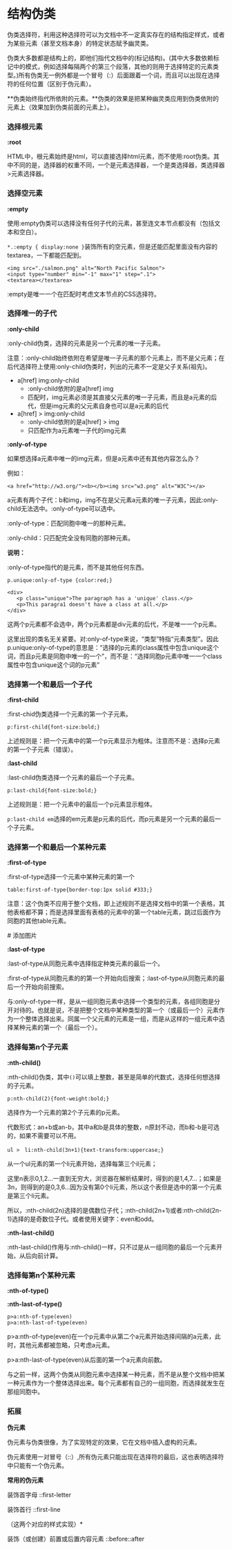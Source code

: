 # 结构伪类

伪类选择符，利用这种选择符可以为文档中不一定真实存在的结构指定样式，或者为某些元素（甚至文档本身）的特定状态赋予幽灵类。



伪类大多数都是结构上的，即他们指代文档中的(标记结构)。(其中大多数依赖标记中的模式，例如选择每隔两个的第三个段落，其他的则用于选择特定的元素类型。)所有伪类无一例外都是一个冒号（:）后面跟着一个词，而且可以出现在选择符的任何位置（区别于伪元素）。

**伪类始终指代所依附的元素。**伪类的效果是把某种幽灵类应用到伪类依附的元素上（效果加到伪类前面的元素上）。

### 选择根元素

**:root**

HTML中，根元素始终是html，可以直接选择html元素，而不使用:root伪类。其中不同的是，选择器的权重不同，一个是元素选择器，一个是类选择器，类选择器>元素选择器。

### 选择空元素

**:empty**

使用:empty伪类可以选择没有任何子代的元素，甚至连文本节点都没有（包括文本和空白）。

`*.:empty { display:none }`装饰所有的空元素，但是还能匹配里面没有内容的textarea，一下都能匹配到。

```
<img src="./salmon.png" alt="North Pacific Salmon">
<input type="number" min="-1" max="1" step=".1">
<textarea></textarea>
```

:empty是唯一一个在匹配时考虑文本节点的CSS选择符。

### 选择唯一的子代

**:only-child**

:only-child伪类，选择的元素是另一个元素的唯一子元素。

注意：:only-child始终依附在希望是唯一子元素的那个元素上，而不是父元素；在后代选择符上使用:only-child伪类时，列出的元素不一定是父子关系(祖先)。

- a[href] img:only-child
  - :only-child依附的是a[href] img
  - 匹配时，img元素必须是其直接父元素的唯一子元素，而且是a元素的后代，但是img元素的父元素自身也可以是a元素的后代
- a[href] > img:only-child
  - :only-child依附的是a[href] > img
  - 只匹配作为a元素唯一子代的img元素

**:only-of-type**

如果想选择a元素中唯一的img元素，但是a元素中还有其他内容怎么办？

例如：

```
<a href="http://w3.org/"><b></b><img src="w3.png" alt="W3C"></a>
```

a元素有两个子代：b和img，img不在是父元素a元素的唯一子元素，因此:only-child无法选中。:only-of-type可以选中。

:only-of-type：匹配同胞中唯一的那种元素。

:only-child：只匹配完全没有同胞的那种元素。

**说明：**

:only-of-type指代的是元素，而不是其他任何东西。

```
p.unique:only-of-type {color:red;}

<div>
   <p class="unique">The paragraph has a 'unique' class.</p>
   <p>This paragra1 doesn't have a class at all.</p>
</div>
```

这两个p元素都不会选中，两个p元素都是div元素的后代，不是唯一一个p元素。

这里出现的类名无关紧要。对:only-of-type来说，“类型”特指“元素类型”。因此p.unique:only-of-type的意思是：“选择的p元素的class属性中包含unique这个词，而且p元素是同胞中唯一的一个”，而不是：“选择同胞p元素中唯一一个class属性中包含unique这个词的p元素”

### 选择第一个和最后一个子代

**:first-child**

:first-chid伪类选择一个元素的第一个子元素。

```
p:first-child{font-size:bold;}
```

上述规则是：把一个元素中的第一个p元素显示为粗体。注意而不是：选择p元素的第一个子元素（错误）。

**:last-child**

:last-child伪类选择一个元素的最后一个子元素。

```
p:last-child{font-size:bold;}
```

上述规则是：把一个元素中的最后一个p元素显示粗体。

`p:last-child em`选择的em元素是p元素的后代，而p元素是另一个元素的最后一个子元素。

### 选择第一个和最后一个某种元素

**:first-of-type**

:first-of-type选择一个元素中某种元素的第一个

```
table:first-of-type{border-top:1px solid #333;}
```

注意：这个伪类不应用于整个文档，即上述规则不是选择文档中的第一个表格，其他表格都不算；而是选择里面有表格的元素中的第一个table元素，跳过后面作为同胞的其他table元素。



\# 添加图片



**:last-of-type**

:last-of-type从同胞元素中选择指定种类元素的最后一个。

:first-of-type从同胞元素的的第一个开始向后搜索；:last-of-type从同胞元素的最后一个开始向前搜索。

与:only-of-type一样，是从一组同胞元素中选择一个类型的元素，各组同胞是分开对待的。也就是说，不是把整个文档中某种类型的第一个（或最后一个）元素作为一个整体选择出来。同属一个父元素的元素是一组，而是从这样的一组元素中选择某种元素的第一个（最后一个）。

### 选择每第n个子元素

**:nth-child()**

:nth-child()伪类，其中`()`可以填上整数，甚至是简单的代数式，选择任何想选择的子元素。

````
p:nth-child(2){font-weight:bold;}
````

选择作为一个元素的第2个子元素的p元素。

代数形式：an+b或an-b，其中a和b是具体的整数，n原封不动，而b和-b是可选的，如果不需要可以不用。

```
ul >　li:nth-child(3n+1){text-transform:uppercase;}
```

从一个ul元素的第一个li元素开始，选择每第三个il元素；

这里n表示0,1,2...一直到无穷大，浏览器在解析结果时，得到的是1,4,7...；如果是3n，则得到的是0,3,6...因为没有第0个li元素，所以这个表但是选中的第一个元素是第三个li元素。

所以，:nth-child(2n)选择的是偶数位子代；:nth-child(2n+1)或者:nth-child(2n-1)选择的是奇数位子代。或者使用关键字：even和odd。

**:nth-last-child()**

:nth-last-child()作用与:nth-child()一样，只不过是从一组同胞的最后一个元素开始，从后向前计算。

### 选择每第n个某种元素

**:nth-of-type()**

**:nth-last-of-type()**

```
p>a:nth-of-type(even)
p>a:nth-last-of-type(even)
```

p>a:nth-of-type(even)在一个p元素中从第二个a元素开始选择间隔的a元素，此时，其他元素都被忽略，只考虑a元素。

p>a:nth-last-of-type(even)从后面的第一个a元素向前数。

与之前一样，这两个伪类从同胞元素中选择某一种元素，而不是从整个文档中把某一种元素作为一个整体选择出来。每个元素都有自己的一组同胞，而选择就发生在那组同胞中。



### 拓展	

**伪元素**

伪元素与伪类很像，为了实现特定的效果，它在文档中插入虚构的元素。

伪元素使用一对冒号（::）,所有伪元素只能出现在选择符的最后，这也表明选择符中只能有一个伪元素。

**常用的伪元素**

装饰首字母	::first-letter

装饰首行	::first-line

（这两个对应的样式实现）*

装饰（或创建）前置或后置内容元素	::before\::after